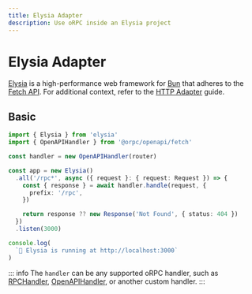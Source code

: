 ```yaml
---
title: Elysia Adapter
description: Use oRPC inside an Elysia project
---
```


# Elysia Adapter

[Elysia](https://elysiajs.com/) is a high-performance web framework for [Bun](https://bun.sh/) that adheres to the [Fetch API](https://developer.mozilla.org/en-US/docs/Web/API/Fetch_API). For additional context, refer to the [HTTP Adapter](/docs/adapters/http) guide.

## Basic

```ts
import { Elysia } from 'elysia'
import { OpenAPIHandler } from '@orpc/openapi/fetch'

const handler = new OpenAPIHandler(router)

const app = new Elysia()
  .all('/rpc*', async ({ request }: { request: Request }) => {
    const { response } = await handler.handle(request, {
      prefix: '/rpc',
    })

    return response ?? new Response('Not Found', { status: 404 })
  })
  .listen(3000)

console.log(
  `🦊 Elysia is running at http://localhost:3000`
)
```

::: info
The `handler` can be any supported oRPC handler, such as [RPCHandler](/docs/rpc-handler), [OpenAPIHandler](/docs/openapi/openapi-handler), or another custom handler.
:::
